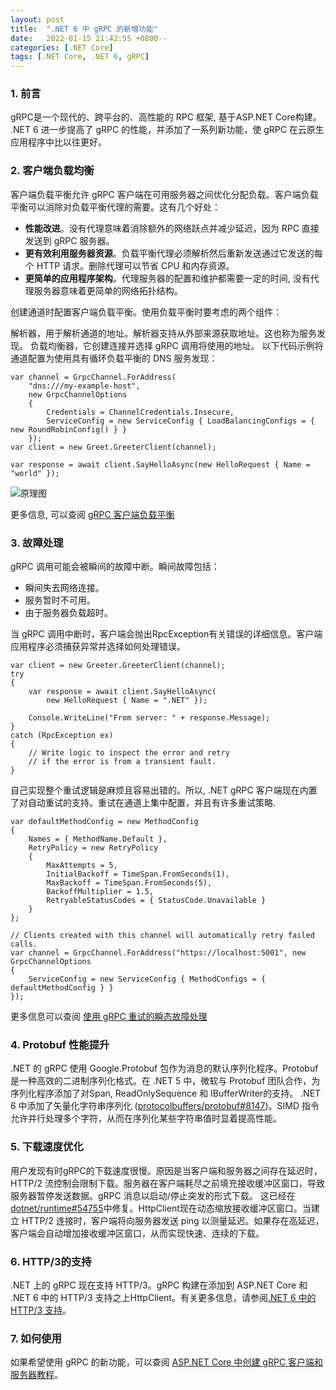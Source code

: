 ```yaml
---
layout: post
title:  ".NET 6 中 gRPC 的新增功能"
date:   2022-01-15 21:42:55 +0800--
categories: [.NET Core]
tags: [.NET Core, .NET 6, gRPC]  
---
```


### 1. 前言
gRPC是一个现代的、跨平台的、高性能的 RPC 框架, 基于ASP.NET Core构建。
.NET 6 进一步提高了 gRPC 的性能，并添加了一系列新功能，使 gRPC 在云原生应用程序中比以往更好。

### 2. 客户端负载均衡

客户端负载平衡允许 gRPC 客户端在可用服务器之间优化分配负载。客户端负载平衡可以消除对负载平衡代理的需要。这有几个好处：

- **性能改进**。没有代理意味着消除额外的网络跃点并减少延迟，因为 RPC 直接发送到 gRPC 服务器。
- **更有效利用服务器资源**。负载平衡代理必须解析然后重新发送通过它发送的每个 HTTP 请求。删除代理可以节省 CPU 和内存资源。
- **更简单的应用程序架构**。代理服务器的配置和维护都需要一定的时间, 没有代理服务器意味着更简单的网络拓扑结构。
  

创建通道时配置客户端负载平衡。使用负载平衡时要考虑的两个组件：

解析器，用于解析通道的地址。解析器支持从外部来源获取地址。这也称为服务发现。
负载均衡器，它创建连接并选择 gRPC 调用将使用的地址。
以下代码示例将通道配置为使用具有循环负载平衡的 DNS 服务发现：

```CSharp
var channel = GrpcChannel.ForAddress(
    "dns:///my-example-host",
    new GrpcChannelOptions
    {
        Credentials = ChannelCredentials.Insecure,
        ServiceConfig = new ServiceConfig { LoadBalancingConfigs = { new RoundRobinConfig() } }
    });
var client = new Greet.GreeterClient(channel);

var response = await client.SayHelloAsync(new HelloRequest { Name = "world" });
```
![原理图](https://devblogs.microsoft.com/dotnet/wp-content/uploads/sites/10/2021/12/loadbalancing.gif)

更多信息, 可以查阅 [gRPC 客户端负载平衡](https://docs.microsoft.com/zh-cn/aspnet/core/grpc/loadbalancing?view=aspnetcore-6.0)

### 3. 故障处理
gRPC 调用可能会被瞬间的故障中断。瞬间故障包括：
- 瞬间失去网络连接。
- 服务暂时不可用。
- 由于服务器负载超时。

当 gRPC 调用中断时，客户端会抛出RpcException有关错误的详细信息。客户端应用程序必须捕获异常并选择如何处理错误。

```CSharp
var client = new Greeter.GreeterClient(channel);
try
{
    var response = await client.SayHelloAsync(
        new HelloRequest { Name = ".NET" });

    Console.WriteLine("From server: " + response.Message);
}
catch (RpcException ex)
{
    // Write logic to inspect the error and retry
    // if the error is from a transient fault.
}
```
自己实现整个重试逻辑是麻烦且容易出错的。所以, .NET gRPC 客户端现在内置了对自动重试的支持。重试在通道上集中配置，并且有许多重试策略.

```CSharp
var defaultMethodConfig = new MethodConfig
{
    Names = { MethodName.Default },
    RetryPolicy = new RetryPolicy
    {
        MaxAttempts = 5,
        InitialBackoff = TimeSpan.FromSeconds(1),
        MaxBackoff = TimeSpan.FromSeconds(5),
        BackoffMultiplier = 1.5,
        RetryableStatusCodes = { StatusCode.Unavailable }
    }
};

// Clients created with this channel will automatically retry failed calls.
var channel = GrpcChannel.ForAddress("https://localhost:5001", new GrpcChannelOptions
{
    ServiceConfig = new ServiceConfig { MethodConfigs = { defaultMethodConfig } }
});
```
更多信息可以查阅 [使用 gRPC 重试的瞬态故障处理](https://docs.microsoft.com/aspnet/core/grpc/retries)

### 4. Protobuf 性能提升
.NET 的 gRPC 使用 Google.Protobuf 包作为消息的默认序列化程序。Protobuf 是一种高效的二进制序列化格式。在 .NET 5 中，微软与 Protobuf 团队合作，为序列化程序添加了对Span<T>, ReadOnlySequence<T> 和 IBufferWriter<T>的支持。
.NET 6 中添加了矢量化字符串序列化 ([protocolbuffers/protobuf#8147](https://github.com/protocolbuffers/protobuf/pull/8147))。SIMD 指令允许并行处理多个字符，从而在序列化某些字符串值时显着提高性能。

### 5. 下载速度优化
用户发现有时gRPC的下载速度很慢。原因是当客户端和服务器之间存在延迟时，HTTP/2 流控制会限制下载。服务器在客户端耗尽之前填充接收缓冲区窗口，导致服务器暂停发送数据。gRPC 消息以启动/停止突发的形式下载。
这已经在[dotnet/runtime#54755](https://github.com/dotnet/runtime/pull/54755)中修复。HttpClient现在动态缩放接收缓冲区窗口。当建立 HTTP/2 连接时，客户端将向服务器发送 ping 以测量延迟。如果存在高延迟，客户端会自动增加接收缓冲区窗口，从而实现快速、连续的下载。

### 6. HTTP/3的支持
.NET 上的 gRPC 现在支持 HTTP/3。gRPC 构建在添加到 ASP.NET Core 和 .NET 6 中的 HTTP/3 支持之上HttpClient。有关更多信息，请参阅[.NET 6 中的 HTTP/3 支持](https://devblogs.microsoft.com/dotnet/http-3-support-in-dotnet-6/)。

### 7. 如何使用
如果希望使用 gRPC 的新功能，可以查阅 [ASP.NET Core 中创建 gRPC 客户端和服务器教程](https://docs.microsoft.com/zh-cn/aspnet/core/tutorials/grpc/grpc-start?view=aspnetcore-6.0&tabs=visual-studio)。



